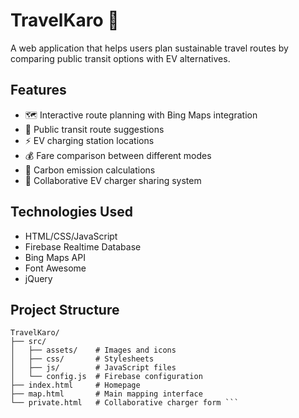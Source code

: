 # TravelKaro 🚗

A web application that helps users plan sustainable travel routes by comparing public transit options with EV alternatives.

## Features

- 🗺️ Interactive route planning with Bing Maps integration
- 🚉 Public transit route suggestions 
- ⚡ EV charging station locations
- 💰 Fare comparison between different modes
- 🌱 Carbon emission calculations
- 👥 Collaborative EV charger sharing system

## Technologies Used

- HTML/CSS/JavaScript
- Firebase Realtime Database
- Bing Maps API
- Font Awesome
- jQuery

## Project Structure

```
TravelKaro/
├── src/
│   ├── assets/    # Images and icons
│   ├── css/       # Stylesheets
│   ├── js/        # JavaScript files
│   └── config.js  # Firebase configuration
├── index.html     # Homepage
├── map.html       # Main mapping interface
└── private.html   # Collaborative charger form ```
```

